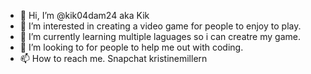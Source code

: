 - 👋 Hi, I’m @kik04dam24 aka Kik 
- 👀 I’m interested in creating a video game for people to enjoy to play.
- 🌱 I’m currently learning multiple laguages so i can creatre my game.
- 💞️ I’m looking to for people to help me out with coding.
- 📫 How to reach me. Snapchat kristinemillern 

<!---
kik04dam24/kik04dam24 is a ✨ special ✨ repository because its `README.md` (this file) appears on your GitHub profile.
You can click the Preview link to take a look at your changes.
--->
